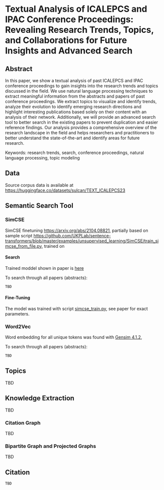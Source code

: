 # Textual Analysis of ICALEPCS and IPAC Conference Proceedings: Revealing Research Trends, Topics, and Collaborations for Future Insights and Advanced Search
## Abstract
In this paper, we show a textual analysis of past ICALEPCS and IPAC conference proceedings to gain insights into the research trends and topics discussed in the field. We use natural language processing techniques to extract meaningful information from the abstracts and papers of past conference proceedings. We extract topics to visualize and identify trends, analyze their evolution to identify emerging research directions and highlight interesting publications based solely on their content with an analysis of their network. Additionally, we will provide an advanced search tool to better search in the existing papers to prevent duplication and easier reference findings. Our analysis provides a comprehensive overview of the research landscape in the field and helps researchers and practitioners to better understand the state-of-the-art and identify areas for future research. 

Keywords: research trends, search, conference proceedings, natural language processing, topic modeling

## Data

Source corpus data is available at https://huggingface.co/datasets/sulcan/TEXT_ICALEPCS23

## Semantic Search Tool

### SimCSE
SimCSE finetuning https://arxiv.org/abs/2104.08821, partially based on sample script https://github.com/UKPLab/sentence-transformers/blob/master/examples/unsupervised_learning/SimCSE/train_simcse_from_file.py, trained on 
#### Search
Trained moddel shown in paper is [here](https://huggingface.co/sulcan/TEXT_ICALEPCS/tree/main/simcse)

To search through all papers (abstracts):

```python
TBD
```

#### Fine-Tuning
The model was trained with script [simcse_train.py](simcse_train.py), see paper for exact parameters. 

### Word2Vec
Word embedding for all unique tokens was found with [Gensim 4.1.2](https://github.com/RaRe-Technologies/gensim), 

To search through all papers (abstracts):
```python
TBD
```

## Topics
TBD
## Knowledge Extraction
TBD
### Citation Graph
TBD
### Bipartite Graph and Projected Graphs
TBD

## Citation

```
TBD
```
